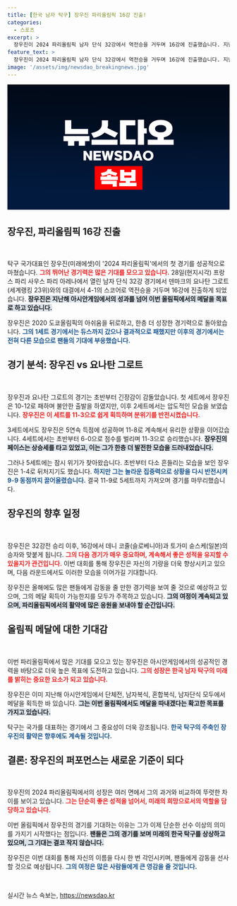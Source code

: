 ```yaml
---
title: [한국 남자 탁구] 장우진 파리올림픽 16강 진출!
categories:
  - 스포츠
excerpt: >
  장우진이 2024 파리올림픽 남자 단식 32강에서 역전승을 거두며 16강에 진출했습니다. 지난 도쿄올림픽의 아쉬움을 뒤로하고, 강력한 경쟁자와의 경기에서 한층 더 성장한 모습을 보여준 장우진의 행보에 기대가 모입니다!
feature_text: >
  장우진이 2024 파리올림픽 남자 단식 32강에서 역전승을 거두며 16강에 진출했습니다. 지난 도쿄올림픽의 아쉬움을 뒤로하고, 강력한 경쟁자와의 경기에서 한층 더 성장한 모습을 보여준 장우진의 행보에 기대가 모입니다!
image: '/assets/img/newsdao_breakingnews.jpg'
---
```


<p><img src="/assets/img/newsdao_breakingnews.jpg" alt="firstkoreanews 속보" /></p>

<h2>장우진, 파리올림픽 16강 진출</h2>

<p data-ke-size="size16">&nbsp;</p>

<p>탁구 국가대표인 장우진(미래에셋)이 '2024 파리올림픽'에서의 첫 경기를 성공적으로 마쳤습니다. <b><span style="color: #ee2323;">그의 뛰어난 경기력은 많은 기대를 모으고 있습니다.</span></b> 28일(현지시각) 프랑스 파리 사우스 파리 아레나에서 열린 남자 단식 32강 경기에서 덴마크의 요나탄 그로트(세계랭킹 23위)와의 대결에서 4-1의 스코어로 역전승을 거두며 16강에 진출하게 되었습니다. <b><span style="background-color: #21538527;">장우진은 지난해 아시안게임에서의 성과를 넘어 이번 올림픽에서의 메달을 목표로 하고 있습니다.</span></b> </p>

<p>장우진은 2020 도쿄올림픽의 아쉬움을 뒤로하고, 한층 더 성장한 경기력으로 돌아왔습니다. <b><span style="color: #1a5490;">그의 1세트 경기에서는 듀스까지 갔으나 결과적으로 패했지만 이후의 경기에서는 전혀 다른 모습으로 팬들의 기대에 부응했습니다.</span></b> </p>

<h2>경기 분석: 장우진 vs 요나탄 그로트</h2>

<p data-ke-size="size16">&nbsp;</p>

<p>장우진과 요나탄 그로트의 경기는 초반부터 긴장감이 감돌았습니다. 첫 세트에서 장우진은 10-12로 패하며 불안한 출발을 하였지만, 이후 2세트에서는 압도적인 모습을 보였습니다. <b><span style="color: #ee2323;">장우진은 이 세트를 11-3으로 쉽게 획득하며 분위기를 반전시켰습니다.</span></b> </p>

<p>3세트에서도 장우진은 5연속 득점에 성공하며 11-8로 계속해서 유리한 상황을 이어갔습니다. 4세트에서는 초반부터 6-0으로 점수를 벌리며 11-3으로 승리했습니다. <b><span style="background-color: #21538527;">장우진의 페이스는 상승세를 타고 있었고, 이는 그가 한층 더 발전한 모습을 드러내었습니다.</span></b> </p>

<p>그러나 5세트에는 잠시 위기가 찾아왔습니다. 초반부터 다소 흔들리는 모습을 보인 장우진은 1-4로 뒤처지기도 했습니다. <b><span style="color: #1a5490;">하지만 그는 놀라운 집중력으로 상황을 다시 반전시켜 9-9 동점까지 끌어올렸습니다.</span></b> 결국 11-9로 5세트까지 가져오며 경기를 마무리했습니다.</p>

<h2>장우진의 향후 일정</h2>

<p data-ke-size="size16">&nbsp;</p>

<p>장우진은 32강전 승리 이후, 16강에서 데니 코줄(슬로베니아)과 토가미 슌스케(일본)의 승자와 맞붙게 됩니다. <b><span style="color: #ee2323;">그의 다음 경기가 매우 중요하며, 계속해서 좋은 성적을 유지할 수 있을지가 관건입니다.</span></b> 이번 대회를 통해 장우진은 자신의 기량을 더욱 향상시키고 있으며, 다음 라운드에서도 이러한 모습을 이어가길 기대합니다. </p>

<p>장우진은 올해에도 많은 팬들에게 감동을 줄 만한 경기력을 보여 줄 것으로 예상하고 있으며, 그의 메달 획득이 가능한지를 모두가 주목하고 있습니다. <b><span style="background-color: #21538527;">그의 여정이 계속되고 있으며, 파리올림픽에서의 활약에 많은 응원을 보내야 할 순간입니다.</span></b> </p>

<h2>올림픽 메달에 대한 기대감</h2>

<p data-ke-size="size16">&nbsp;</p>

<p>이번 파리올림픽에서 많은 기대를 모으고 있는 장우진은 아시안게임에서의 성공적인 경력을 바탕으로 더욱 높은 목표에 도전하고 있습니다. <b><span style="color: #ee2323;">그의 성장은 한국 남자 탁구의 미래를 밝히는 중요한 요소가 되고 있습니다.</span></b> </p>

<p>장우진은 이미 지난해 아시안게임에서 단체전, 남자복식, 혼합복식, 남자단식 모두에서 메달을 획득한 바 있습니다. <b><span style="background-color: #21538527;">그는 이번 올림픽에서도 메달을 따내겠다는 확고한 목표를 가지고 있습니다.</span></b> </p>

<p>탁구는 국가를 대표하는 경기에서 그 중요성이 더욱 강조됩니다. <b><span style="color: #1a5490;">한국 탁구의 주축인 장우진의 활약은 향후에도 계속될 것입니다.</span></b> </p>

<h2>결론: 장우진의 퍼포먼스는 새로운 기준이 되다</h2>

<p data-ke-size="size16">&nbsp;</p>

<p>장우진의 2024 파리올림픽에서의 성장은 여러 면에서 그의 과거와 비교하여 뚜렷한 차이를 보이고 있습니다. <b><span style="color: #ee2323;">그는 단순히 좋은 성적을 넘어서, 미래의 희망으로서의 역할을 담당하고 있습니다.</span></b> </p>

<p>이번 올림픽에서 장우진의 경기를 기대하는 이유는 그가 이제 단순한 선수 이상의 의미를 가지기 시작했다는 점입니다. <b><span style="background-color: #21538527;">팬들은 그의 경기를 보며 미래의 한국 탁구를 상상하고 있으며, 그 기대는 결코 작지 않습니다.</span></b> </p>

<p>장우진은 이번 대회를 통해 자신의 이름을 다시 한 번 각인시키며, 팬들에게 감동을 선사할 것으로 예상됩니다. <b><span style="color: #1a5490;">그의 여정은 많은 사람들에게 큰 영감을 줄 것입니다.</span></b> </p>

<p data-ke-size="size16">&nbsp;</p>
실시간 뉴스 속보는, <a href="https://newsdao.kr" rel="dofollow">https://newsdao.kr</a>


